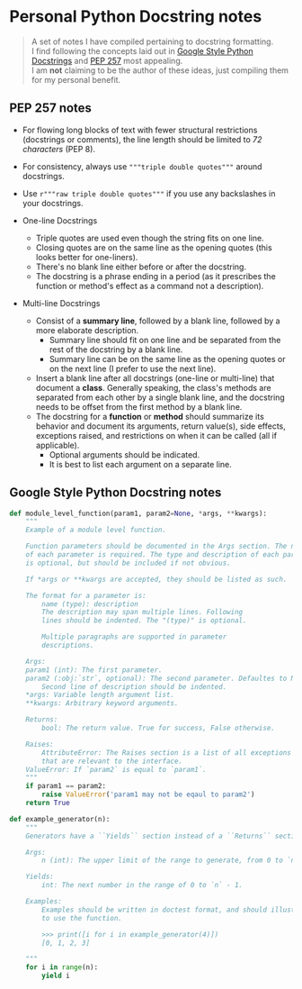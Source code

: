 # Personal Python Docstring notes
> A set of notes I have compiled pertaining to docstring formatting.   
> I find following the concepts laid out in [Google Style Python Docstrings](https://sphinxcontrib-napoleon.readthedocs.io/en/latest/example_google.html) and
[PEP 257](https://www.python.org/dev/peps/pep-0257/) most appealing.  
> I am __not__ claiming to be the author of these ideas, just compiling them for my personal benefit. 


## PEP 257 notes
- For flowing long blocks of text with fewer structural restrictions (docstrings or comments), the line length should be limited to _72 characters_ (PEP 8).
- For consistency, always use `"""triple double quotes"""` around docstrings.
- Use `r"""raw triple double quotes"""` if you use any backslashes in your docstrings.

- One-line Docstrings
  - Triple quotes are used even though the string fits on one line.
  - Closing quotes are on the same line as the opening quotes (this looks better for one-liners).
  - There's no blank line either before or after the docstring.
  - The docstring is a phrase ending in a period (as it prescribes the function or method's effect as a command not a description).

- Multi-line Docstrings
  - Consist of a __summary line__, followed by a blank line, followed by a more elaborate description.
    - Summary line should fit on one line and be separated from the rest of the docstring by a blank line.
    - Summary line can be on the same line as the opening quotes or on the next line (I prefer to use the next line).  
  - Insert a blank line after all docstrings (one-line or multi-line) that document a __class__. Generally speaking, the class's methods are separated from each 
  other by a single blank line, and the docstring needs to be offset from the first method by a blank line.
  - The docstring for a __function__ or __method__ should summarize its behavior and document its arguments, return value(s), side effects, exceptions raised, 
  and restrictions on when it can be called (all if applicable).
    - Optional arguments should be indicated.
    - It is best to list each argument on a separate line. 
 

## Google Style Python Docstring notes

```python
def module_level_function(param1, param2=None, *args, **kwargs):
    """
    Example of a module level function.

    Function parameters should be documented in the Args section. The name
    of each parameter is required. The type and description of each paramter
    is optional, but should be included if not obvious.

    If *args or **kwargs are accepted, they should be listed as such.

    The format for a parameter is:
    	name (type): description
	    The description may span multiple lines. Following
	    lines should be indented. The "(type)" is optional.

	    Multiple paragraphs are supported in parameter
	    descriptions.

    Args:
	param1 (int): The first parameter.
	param2 (:obj:`str`, optional): The second parameter. Defaultes to None.
	    Second line of description should be indented.
	*args: Variable length argument list.
	**kwargs: Arbitrary keyword arguments.

    Returns:
    	bool: The return value. True for success, False otherwise.

    Raises:
        AttributeError: The Raises section is a list of all exceptions
	    that are relevant to the interface.
	ValueError: If `param2` is equal to `param1`.
    """
    if param1 == param2:
        raise ValueError('param1 may not be eqaul to param2')
    return True
``` 


```python
def example_generator(n):
    """
    Generators have a ``Yields`` section instead of a ``Returns`` section.

    Args:
        n (int): The upper limit of the range to generate, from 0 to `n` - 1.

    Yields:
        int: The next number in the range of 0 to `n` - 1.

    Examples:
        Examples should be written in doctest format, and should illustrate how
        to use the function.

        >>> print([i for i in example_generator(4)])
        [0, 1, 2, 3]

    """
    for i in range(n):
        yield i
```
 
